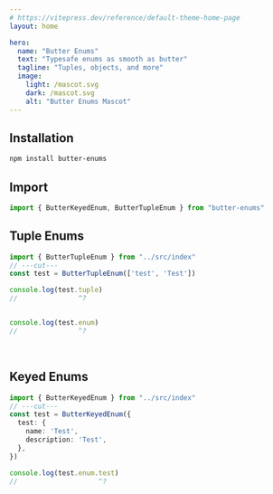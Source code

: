 ```yaml
---
# https://vitepress.dev/reference/default-theme-home-page
layout: home

hero:
  name: "Butter Enums"
  text: "Typesafe enums as smooth as butter"
  tagline: "Tuples, objects, and more"
  image:
    light: /mascot.svg
    dark: /mascot.svg
    alt: "Butter Enums Mascot"
---
```



## Installation

```sh
npm install butter-enums
```

## Import

```ts
import { ButterKeyedEnum, ButterTupleEnum } from "butter-enums"
```


## Tuple Enums
```ts twoslash
import { ButterTupleEnum } from "../src/index"
// ---cut---
const test = ButterTupleEnum(['test', 'Test'])

console.log(test.tuple)
//               ^?


console.log(test.enum)
//               ^?
```
<br />


## Keyed Enums
```ts twoslash
import { ButterKeyedEnum } from "../src/index"
// ---cut---
const test = ButterKeyedEnum({
  test: {
    name: 'Test',
    description: 'Test',
  },
})

console.log(test.enum.test)
//                    ^?
```

<br />
<br />
<br />
<br />
<br />
<br />

